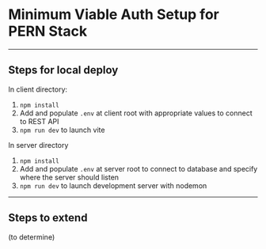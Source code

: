 # Minimum Viable Auth Setup for PERN Stack

***

## Steps for local deploy

In client directory:

1. `npm install`
2. Add and populate `.env` at client root with appropriate values to 
connect to REST API
3. `npm run dev` to launch vite

In server directory

1. `npm install`
2. Add and populate `.env` at server root to connect to database and 
specify where the server should listen
3. `npm run dev` to launch development server with nodemon

***

## Steps to extend

(to determine)
